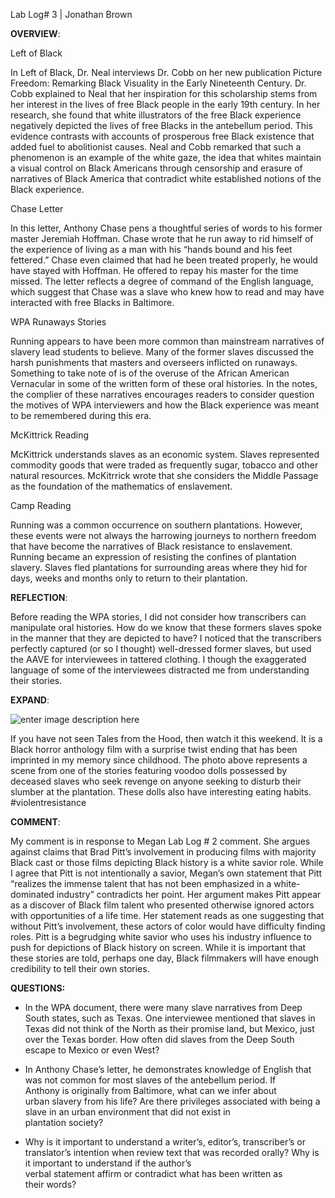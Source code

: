 
Lab Log# 3 | Jonathan Brown

**OVERVIEW**:

Left of Black

In Left of Black, Dr. Neal interviews Dr. Cobb on her new publication Picture Freedom: Remarking Black Visuality in the Early Nineteenth Century. Dr. Cobb explained to Neal that her inspiration for this scholarship stems from her interest in the lives of free Black people in the early 19th century. In her research, she found that white illustrators of the free Black experience negatively depicted the lives of free Blacks in the antebellum period. This evidence contrasts with accounts of prosperous free Black existence that added fuel to abolitionist causes. Neal and Cobb remarked that such a phenomenon is an example of the white gaze, the idea that whites maintain a visual control on Black Americans through censorship and erasure of narratives of Black America that contradict white established notions of the Black experience.

Chase Letter

In this letter, Anthony Chase pens a thoughtful series of words to his former master Jeremiah Hoffman. Chase wrote that he run away to rid himself of the experience of living as a man with his “hands bound and his feet fettered.” Chase even claimed that had he been treated properly, he would have stayed with Hoffman. He offered to repay his master for the time missed. The letter reflects a degree of command of the English language, which suggest that Chase was a slave who knew how to read and may have interacted with free Blacks in Baltimore. 

WPA Runaways Stories

Running appears to have been more common than mainstream narratives of slavery lead students to believe. Many of the former slaves discussed the harsh punishments that masters and overseers inflicted on runaways. Something to take note of is of the overuse of the African American Vernacular in some of the written form of these oral histories. In the notes, the complier of these narratives encourages readers to consider question the motives of WPA interviewers and how the Black experience was meant to be remembered during this era. 

McKittrick Reading

McKittrick understands slaves as an economic system. Slaves represented commodity goods that were traded as frequently sugar, tobacco and other natural resources. McKitrrick wrote that she considers the Middle Passage as the foundation of the mathematics of enslavement. 

Camp Reading

Running was a common occurrence on southern plantations. However, these events were not always the harrowing journeys to northern freedom that have become the narratives of Black resistance to enslavement. Running became an expression of resisting the confines of plantation slavery. Slaves fled plantations for surrounding areas where they hid for days, weeks and months only to return to their plantation. 

**REFLECTION**:

Before reading the WPA stories, I did not consider how transcribers can manipulate oral histories. How do we know that these formers slaves spoke in the manner that they are depicted to have? I noticed that the transcribers perfectly captured (or so I thought) well-dressed former slaves, but used the AAVE for interviewees in tattered clothing. I though the exaggerated language of some of the interviewees distracted me from understanding their stories. 

**EXPAND**:

![enter image description here](http://i865.photobucket.com/albums/ab219/NewHeavenSalesman/ruh-oh3.png)

If you have not seen Tales from the Hood, then watch it this weekend. It is a Black horror anthology film with a surprise twist ending that has been imprinted in my memory since childhood. The photo above represents a scene from one of the stories featuring voodoo dolls possessed by deceased slaves who seek revenge on anyone seeking to disturb their slumber at the plantation. These dolls also have interesting eating habits. #violentresistance

**COMMENT**:

My comment is in response to Megan Lab Log # 2 comment. She argues against claims that Brad Pitt’s involvement in producing films with majority Black cast or those films depicting Black history is a white savior role. While I agree that Pitt is not intentionally a savior, Megan’s own statement that Pitt “realizes the immense talent that has not been emphasized in a white-dominated industry” contradicts her point. Her argument makes Pitt appear as a discover of Black film talent who presented otherwise ignored actors with opportunities of a life time. Her statement reads as one suggesting that without Pitt’s involvement, these actors of color would have difficulty finding roles. Pitt is a begrudging white savior who uses his industry influence to push for depictions of Black history on screen. While it is important that these stories are told, perhaps one day, Black filmmakers will have enough credibility to tell their own stories. 

**QUESTIONS:**
  

 - In the WPA document, there were many slave narratives from Deep South
   states, such as Texas. One interviewee mentioned that slaves in Texas
   did not think of the North as their promise land, but Mexico, just   
   over the Texas border. How often did slaves from the Deep South   
   escape to Mexico or even West?
 
 - In Anthony Chase’s letter, he demonstrates knowledge of English that 
   was not common for most slaves of the antebellum period. If   
   Anthony    is originally from Baltimore, what can we infer about   
   urban slavery    from his life? Are there privileges associated with 
   being a slave in    an urban environment that did not exist in   
   plantation society?


 - Why is it important to understand a writer’s, editor’s, transcriber’s
   or translator’s intention when review text that was    recorded
   orally?    Why is it important to understand if the author’s   
   verbal statement    affirm or contradict what has been written as   
   their words?

 































































 























































































































































































































































































 





























































































































































































































































































































































